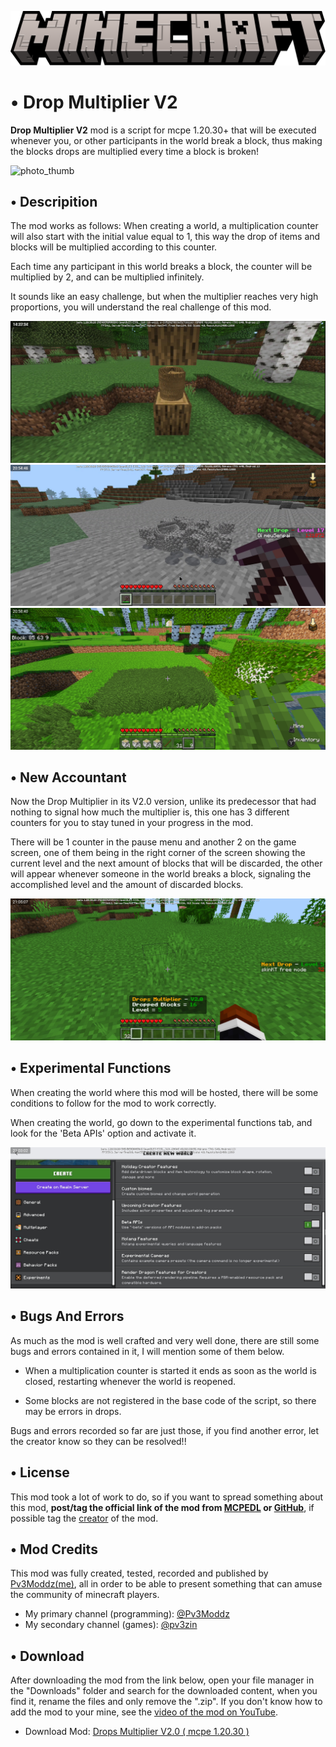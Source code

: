 ![Title](Images/title.png)

# • Drop Multiplier V2

**Drop Multiplier V2** mod is a script for mcpe 1.20.30+ that will be executed whenever you, or other participants in the world break a block, thus making the blocks drops are multiplied every time a block is broken!

![photo_thumb](Images/photo_thumb.png)

## • Descripition

The mod works as follows: When creating a world, a multiplication counter will also start with the initial value equal to 1, this way the drop of items and blocks will be multiplied according to this counter.

Each time any participant in this world breaks a block, the counter will be multiplied by 2, and can be multiplied infinitely.

It sounds like an easy challenge, but when the multiplier reaches very high proportions, you will understand the real challenge of this mod.

![photo_1](Images/photo_1.jpg)
![photo_2](Images/photo_2.jpg)
![photo_3](Images/photo_3.jpg)

## • New Accountant

Now the Drop Multiplier in its V2.0 version, unlike its predecessor that had nothing to signal how much the multiplier is, this one has 3 different counters for you to stay tuned in your progress in the mod.

There will be 1 counter in the pause menu and another 2 on the game screen, one of them being in the right corner of the screen showing the current level and the next amount of blocks that will be discarded, the other will appear whenever someone in the world breaks a block, signaling the accomplished level and the amount of discarded blocks.

![photo_4](Images/photo_4.jpg)

## • Experimental Functions

When creating the world where this mod will be hosted, there will be some conditions to follow for the mod to work correctly.

When creating the world, go down to the experimental functions tab, and look for the 'Beta APIs' option and activate it.

![photo_5](Images/photo_5.jpg)

## • Bugs And Errors

As much as the mod is well crafted and very well done, there are still some bugs and errors contained in it, I will mention some of them below.

- When a multiplication counter is started it ends as soon as the world is closed, restarting whenever the world is reopened.

- Some blocks are not registered in the base code of the script, so there may be errors in drops.

Bugs and errors recorded so far are just those, if you find another error, let the creator know so they can be resolved!!


## • License

This mod took a lot of work to do, so if you want to spread something about this mod, **post/tag the official link of the mod from [MCPEDL](https://mcpedl.com/Drops-Multiplier-V2.0/) or [GitHub](https://github.com/Pv3Moddz/drops_multiplier/)**, if possible tag the [creator](https://github.com/Pv3Moddz/drops_multiplier/#-mod-credits) of the mod.


## • Mod Credits

This mod was fully created, tested, recorded and published by [Pv3Moddz(me)](https://github.com/Pv3Moddz), all in order to be able to present something that can amuse the community of minecraft players.

- My primary channel (programming): [@Pv3Moddz](https://youtube.com/@Pv3Moddz)
- My secondary channel (games): [@pv3zin](https://youtube.com/@pv3zin)


## • Download

After downloading the mod from the link below, open your file manager in the "Downloads" folder and search for the downloaded content, when you find it, rename the files and only remove the ".zip". If you don't know how to add the mod to your mine, see the [video of the mod on YouTube](https://youtube.com/@pv3zin).

- Download Mod: [Drops Multiplier V2.0 ( mcpe 1.20.30 )](https://www.mediafire.com/file/giivly4b7tckfc3/Drops_Multiplier_V2.0.mcpack.zip/file)
